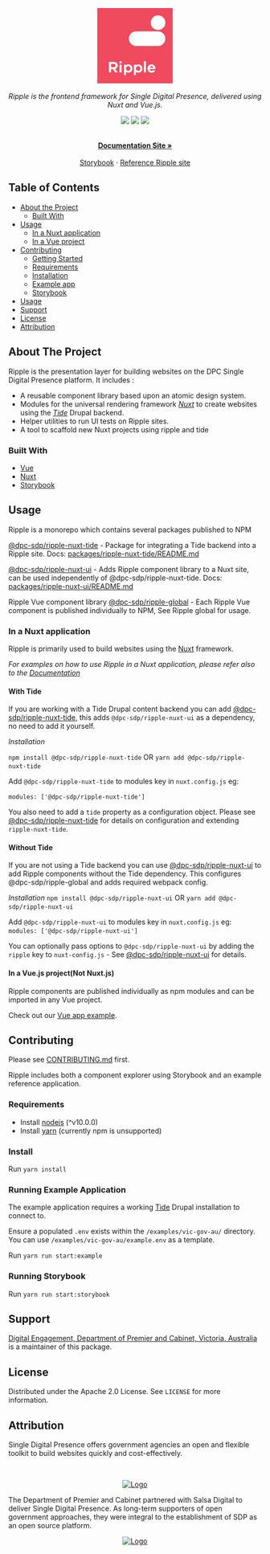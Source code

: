 <!-- PROJECT LOGO -->
<p align="center">
  <a href="https://github.com/dpc-sdp/ripple">
    <img src="docs/sdp-ripple.png" alt="Logo" height="150">
  </a>
</p>
<p align="center">
  <i>Ripple is the frontend framework for Single Digital Presence, delivered using Nuxt and Vue.js.</i>
</p>
<p align="center">
  <a href="https://circleci.com/gh/dpc-sdp/ripple/tree/master"><img src="https://circleci.com/gh/dpc-sdp/ripple/tree/master.svg?style=svg&circle-token=242dc8445ab25fb88fe506609fd7065cd1f78f7c"></a>
  <a href="https://vuejs.org"><img src="https://img.shields.io/badge/vue.js-2.x-green.svg?style=flat-square"></a>
  <a href="https://lernajs.io/"><img src="https://img.shields.io/badge/maintained%20with-lerna-cc00ff.svg"></a>
</p>
<p align="center">
    <br />
    <a href="https://dpc-sdp.github.io/sdp-docs/ripple/"><strong>Documentation Site »</strong></a>
    <br />
    <br />
    <a href="https://ripple.sdp.vic.gov.au/">Storybook</a>
    ·
    <a href="http://app-ripple-develop.lagoon.vicsdp.amazee.io">Reference Ripple site</a>
</p>

<!-- TABLE OF CONTENTS -->
## Table of Contents

* [About the Project](#about-the-project)
  * [Built With](#built-with)
* [Usage](#usage) 
  * [In a Nuxt application](#in-a-Nuxt-application)
  * [In a Vue project](#in-a-vuejs-projectnot-nuxtjs)
* [Contributing](#contributing)
  * [Getting Started](#getting-started)
  * [Requirements](#requirements)
  * [Installation](#install)
  * [Example app](#running-example-application)
  * [Storybook](#running-storybook)
* [Usage](#usage)  
* [Support](#support)
* [License](#license)
* [Attribution](#attribution)


<!-- ABOUT THE PROJECT -->
## About The Project

Ripple is the presentation layer for building websites on the DPC Single Digital Presence platform. 
It includes :

- A reusable component library based upon an atomic design system.
- Modules for the universal rendering framework [_Nuxt_](https://nuxtjs.org) to create websites using the [_Tide_](https://github.com/dpc-sdp/tide) Drupal backend.
- Helper utilities to run UI tests on Ripple sites.
- A tool to scaffold new Nuxt projects using ripple and tide


### Built With

* [Vue](https://vuejs.org/)
* [Nuxt](https://nuxtjs.org)
* [Storybook](https://storybook.js.org/)


## Usage

Ripple is a monorepo which contains several packages published to NPM

[@dpc-sdp/ripple-nuxt-tide](https://www.npmjs.com/package/@dpc-sdp/ripple-nuxt-tide) - Package for integrating a Tide backend into a Ripple site. Docs: [packages/ripple-nuxt-tide/README.md](https://github.com/dpc-sdp/ripple/blob/develop/packages/ripple-nuxt-tide/README.md)

[@dpc-sdp/ripple-nuxt-ui](https://www.npmjs.com/package/@dpc-sdp/ripple-nuxt-ui) - Adds Ripple component library to a Nuxt site, can be used independently of @dpc-sdp/ripple-nuxt-tide. Docs: [packages/ripple-nuxt-ui/README.md](https://github.com/dpc-sdp/ripple/blob/develop/packages/ripple-nuxt-ui/README.md)

Ripple Vue component library 
[@dpc-sdp/ripple-global](https://www.npmjs.com/package/@dpc-sdp/ripple-global) - Each Ripple Vue component is published individually to NPM, See Ripple global for usage.

### In a Nuxt application

Ripple is primarily used to build websites using the [Nuxt](https://nuxtjs.org) framework.

_For examples on how to use Ripple in a Nuxt application, please refer also to the [Documentation](https://dpc-sdp.github.io/sdp-docs/ripple/)_

#### With Tide

If you are working with a Tide Drupal content backend you can add [@dpc-sdp/ripple-nuxt-tide](https://www.npmjs.com/package/@dpc-sdp/ripple-nuxt-tide), this adds `@dpc-sdp/ripple-nuxt-ui` as a dependency, no need to add it yourself.

*Installation*

`npm install @dpc-sdp/ripple-nuxt-tide` OR `yarn add @dpc-sdp/ripple-nuxt-tide`

Add `@dpc-sdp/ripple-nuxt-tide` to modules key in `nuxt.config.js` eg:
```
modules: ['@dpc-sdp/ripple-nuxt-tide']
```

You also need to add a `tide` property as a configuration object. Please see [@dpc-sdp/ripple-nuxt-tide](https://www.npmjs.com/package/@dpc-sdp/ripple-nuxt-tide) for details on configuration and extending `ripple-nuxt-tide`.

#### Without Tide

If you are not using a Tide backend you can use [@dpc-sdp/ripple-nuxt-ui](https://www.npmjs.com/package/@dpc-sdp/ripple-nuxt-ui) to add Ripple components without the Tide dependency.
This configures @dpc-sdp/ripple-global and adds required webpack config.

*Installation*
`npm install @dpc-sdp/ripple-nuxt-ui` OR `yarn add @dpc-sdp/ripple-nuxt-ui`

Add `@dpc-sdp/ripple-nuxt-ui` to modules key in `nuxt.config.js` eg:
```modules: ['@dpc-sdp/ripple-nuxt-ui']```

You can optionally pass options to `@dpc-sdp/ripple-nuxt-ui` by adding the `ripple` key to `nuxt-config.js` - See [@dpc-sdp/ripple-nuxt-ui](https://www.npmjs.com/package/@dpc-sdp/ripple-nuxt-ui) for details.

#### In a Vue.js project(Not Nuxt.js)

Ripple components are published individually as npm modules and can be imported in any Vue project.

Check out our [Vue app example](https://github.com/dpc-sdp/ripple/tree/develop/examples/vue-example-app).

## Contributing

Please see [CONTRIBUTING.md](CONTRIBUTING.md) first.

Ripple includes both a component explorer using Storybook and an example reference application. 

### Requirements

- Install [nodejs](https://nodejs.org/en/) (^v10.0.0)
- Install [yarn](https://yarnpkg.com/en/docs/install) (currently npm is unsupported)

### Install

Run `yarn install`

### Running Example Application

The example application requires a working [Tide](https://github.com/dpc-sdp/tide) Drupal installation to connect to.

Ensure a populated `.env` exists within the `/examples/vic-gov-au/` directory.
You can use `/examples/vic-gov-au/example.env` as a template.

Run `yarn run start:example`

### Running Storybook

Run `yarn run start:storybook`


## Support
[Digital Engagement, Department of Premier and Cabinet, Victoria, Australia](https://github.com/dpc-sdp) is a maintainer of this package.

<!-- LICENSE -->
## License

Distributed under the Apache 2.0 License. See `LICENSE` for more information.

## Attribution
Single Digital Presence offers government agencies an open and flexible toolkit to build websites quickly and cost-effectively.

<!-- SDP LOGO -->
<br />
<p align="center">
  <a href="https://github.com/dpc-sdp/ripple">
    <img src="docs/sdp-vicgov.jpg" alt="Logo" height="150">
  </a>
</p>

The Department of Premier and Cabinet partnered with Salsa Digital to deliver Single Digital Presence. As long-term supporters of open government approaches, they were integral to the establishment of SDP as an open source platform.

<p align="center">
  <a href="https://salsadigital.com.au">
    <img src="docs/salsa-logo.png" alt="Logo" height="150">
  </a>
</p>

